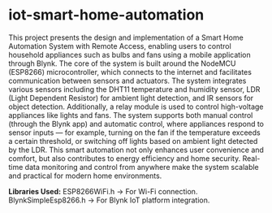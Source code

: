 # iot-smart-home-automation
This project presents the design and implementation of a Smart Home 
Automation System with Remote Access, enabling users to control household 
appliances such as bulbs and fans using a mobile application through Blynk. 
The core of the system is built around the NodeMCU (ESP8266) 
microcontroller, which connects to the internet and facilitates communication 
between sensors and actuators. 
The system integrates various sensors including the DHT11 temperature and 
humidity sensor, LDR (Light Dependent Resistor) for ambient light detection, 
and IR sensors for object detection. Additionally, a relay module is used to 
control high-voltage appliances like lights and fans. The system supports both 
manual control (through the Blynk app) and automatic control, where 
appliances respond to sensor inputs — for example, turning on the fan if the 
temperature exceeds a certain threshold, or switching off lights based on 
ambient light detected by the LDR. 
This smart automation not only enhances user convenience and comfort, but 
also contributes to energy efficiency and home security. Real-time data 
monitoring and control from anywhere make the system scalable and practical 
for modern home environments.

**Libraries Used:**
ESP8266WiFi.h → For Wi-Fi connection.
BlynkSimpleEsp8266.h → For Blynk IoT platform integration.
